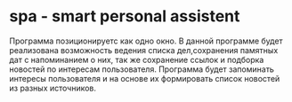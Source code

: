 # spa - smart personal assistent

Программа позиционируетс как одно окно. В данной программе будет реализована возможность ведения списка дел,сохранения памятных дат
с напоминанием о них, так же сохранение ссылок и подборка новостей по интересам пользователя. Программа будет запоминать интересы
пользователя и на основе их формировать список новостей из разных источников.
